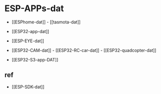 
# ESP-APPs-dat

- [[ESPhome-dat]] - [[tasmota-dat]]


- [[ESP32-app-dat]]

- [[ESP-EYE-dat]]

- [[ESP32-CAM-dat]] - [[ESP32-RC-car-dat]] - [[ESP32-quadcopter-dat]]

- [[ESP32-S3-app-DAT]]


## ref 

- [[ESP-SDK-dat]]
